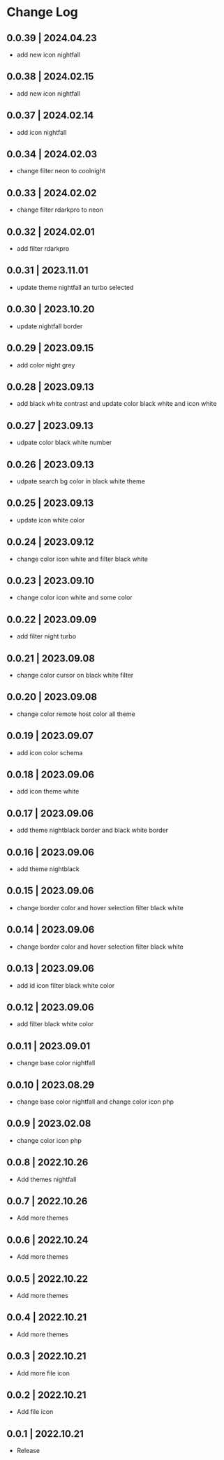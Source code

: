 # Change Log
## 0.0.39 | 2024.04.23
- add new icon nightfall

## 0.0.38 | 2024.02.15
- add new icon nightfall

## 0.0.37 | 2024.02.14
- add icon nightfall

## 0.0.34 | 2024.02.03
- change filter neon to coolnight

## 0.0.33 | 2024.02.02
- change filter rdarkpro to neon

## 0.0.32 | 2024.02.01
- add filter rdarkpro

## 0.0.31 | 2023.11.01
- update theme nightfall an turbo selected

## 0.0.30 | 2023.10.20
- update nightfall border

## 0.0.29 | 2023.09.15
- add color night grey

## 0.0.28 | 2023.09.13
- add black white contrast and update color black white and icon white

## 0.0.27 | 2023.09.13
- udpate color black white number

## 0.0.26 | 2023.09.13
- udpate search bg color in black white theme

## 0.0.25 | 2023.09.13
- update icon white color  

## 0.0.24 | 2023.09.12
- change color icon white and filter black white

## 0.0.23 | 2023.09.10
- change color icon white and some color

## 0.0.22 | 2023.09.09
- add filter night turbo

## 0.0.21 | 2023.09.08
- change color cursor on black white filter

## 0.0.20 | 2023.09.08
- change color remote host color all theme

## 0.0.19 | 2023.09.07
- add icon color schema

## 0.0.18 | 2023.09.06
- add icon theme white 

## 0.0.17 | 2023.09.06
- add theme nightblack border and black white border

## 0.0.16 | 2023.09.06
- add theme nightblack

## 0.0.15 | 2023.09.06
- change border color and hover selection filter black white

## 0.0.14 | 2023.09.06
- change border color and hover selection filter black white

## 0.0.13 | 2023.09.06
- add id icon filter black white color

## 0.0.12 | 2023.09.06
- add filter black white color

## 0.0.11 | 2023.09.01
- change base color nightfall

## 0.0.10 | 2023.08.29
- change base color nightfall and change color icon php

## 0.0.9 | 2023.02.08
- change color icon php

## 0.0.8 | 2022.10.26
- Add themes nightfall 

## 0.0.7 | 2022.10.26
- Add more themes 
## 0.0.6 | 2022.10.24
- Add more themes 

## 0.0.5 | 2022.10.22
- Add more themes 

## 0.0.4 | 2022.10.21
- Add more themes 

## 0.0.3 | 2022.10.21
- Add more file icon 

## 0.0.2 | 2022.10.21
- Add file icon 

## 0.0.1 | 2022.10.21
- Release 
